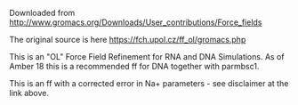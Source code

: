 Downloaded from http://www.gromacs.org/Downloads/User_contributions/Force_fields

The original source is here https://fch.upol.cz/ff_ol/gromacs.php

This is an "OL" Force Field Refinement for RNA and DNA Simulations.
As of Amber 18 this is a recommended ff for DNA together with parmbsc1.

This is an ff with a corrected error in Na+ parameters - see disclaimer at the link above.